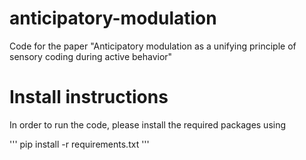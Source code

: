 # anticipatory-modulation
Code for the paper "Anticipatory modulation as a unifying principle of sensory coding during active behavior"

# Install instructions
In order to run the code, please install the required packages using

'''
pip install -r requirements.txt
'''
